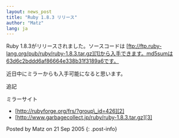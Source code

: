 ```yaml
---
layout: news_post
title: "Ruby 1.8.3 リリース"
author: "Matz"
lang: ja
---
```


Ruby 1.8.3がリリースされました。ソースコードは
[ftp://ftp.ruby-lang.org/pub/ruby/ruby-1.8.3.tar.gz][1]から入手できます。md5sumは63d6c2bddd6af86664e338b31f3189a6です。

近日中にミラーからも入手可能になると思います。

追記

ミラーサイト

* [http://rubyforge.org/frs/?group\_id=426][2]
* [http://www.garbagecollect.jp/ruby/ruby-1.8.3.tar.gz][3]

Posted by Matz on 21 Sep 2005
{: .post-info}



[1]: ftp://ftp.ruby-lang.org/pub/ruby/ruby-1.8.3.tar.gz 
[2]: http://rubyforge.org/frs/?group_id=426 
[3]: http://www.garbagecollect.jp/ruby/ruby-1.8.3.tar.gz 
